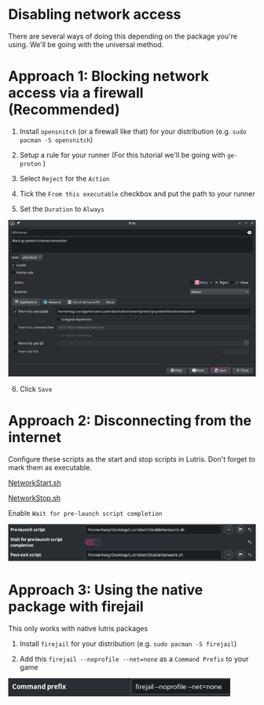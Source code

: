 # Disabling network access

There are several ways of doing this depending on the package you're using. We'll be going with the universal method.

# Approach 1: Blocking network access via a firewall (Recommended)

1. Install `opensnitch` (or a firewall like that) for your distribution (e.g. `sudo pacman -S opensnitch`)

2. Setup a rule for your runner (For this tutorial we'll be going with `ge-proton` )

3. Select `Reject` for the `Action`

4. Tick the `From this executable` checkbox and put the path to your runner

5. Set the `Duration` to `Always`

![](/Lutris/Images/3.png)

6. Click `Save`

# Approach 2: Disconnecting from the internet

Configure these scripts as the start and stop scripts in Lutris. Don't forget to mark them as executable.

[NetworkStart.sh](/Lutris/Scripts/EnableNetwork.sh)

[NetworkStop.sh](/Lutris/Scripts/DisableNetwork.sh)

Enable `Wait for pre-launch script completion`

![](/Lutris/Images/4.png)

# Approach 3: Using the native package with firejail

This only works with native lutris packages

1. Install `firejail` for your distribution (e.g. `sudo pacman -S firejail`)

2. Add this `firejail --noprofile --net=none` as a `Command Prefix` to your game

![](/Lutris/Images/2.png)
